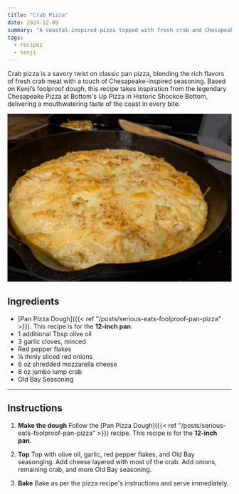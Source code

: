 ```yaml
---
title: "Crab Pizza"
date: 2024-12-09
summary: "A coastal-inspired pizza topped with fresh crab and Chesapeake flavors, bringing a taste of the sea to a perfect pan-baked crust."
tags: 
  - recipes
  - kenji
---
```


Crab pizza is a savory twist on classic pan pizza, blending the rich flavors of fresh crab meat with a touch of Chesapeake-inspired seasoning. Based on Kenji’s foolproof dough, this recipe takes inspiration from the legendary Chesapeake Pizza at Bottom's Up Pizza in Historic Shockoe Bottom, delivering a mouthwatering taste of the coast in every bite.

![Crab Pizza](crab-pizza.jpg)

## Ingredients
- [Pan Pizza Dough]({{< ref "/posts/serious-eats-foolproof-pan-pizza" >}}). This recipe is for the **12-inch pan**.
- 1 additional Tbsp olive oil
- 3 garlic cloves, minced
- Red pepper flakes
- ¼ thinly sliced red onions
- 6 oz shredded mozzarella cheese
- 8 oz jumbo lump crab
- Old Bay Seasoning

---

## Instructions

1. **Make the dough**
  Follow the [Pan Pizza Dough]({{< ref "/posts/serious-eats-foolproof-pan-pizza" >}}) recipe. This recipe is for the **12-inch pan**.

1. **Top**
  Top with olive oil, garlic, red pepper flakes, and Old Bay seasonging. Add cheese layered with most of the crab. Add onions, remaining crab, and more Old Bay seasoning.

1. **Bake**
  Bake as per the pizza recipe's instructions and serve immediately.
